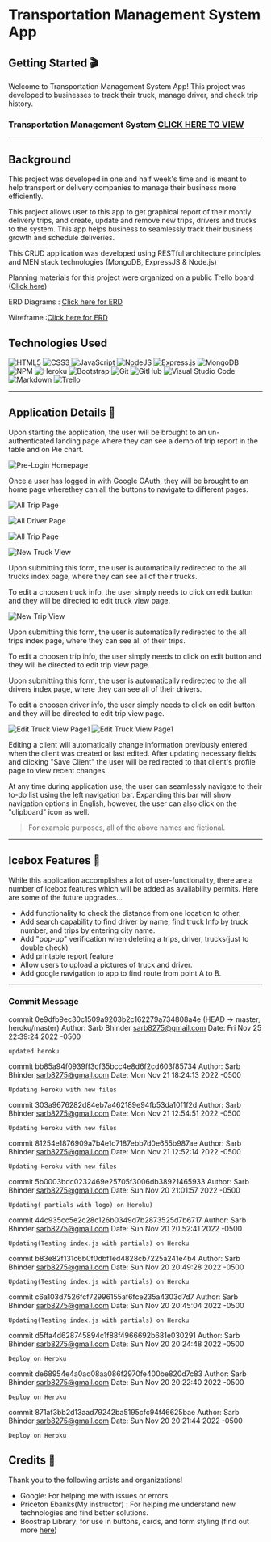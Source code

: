 # Transportation Management System App
## Getting Started 🎬
Welcome to Transportation Management System App! This project was developed to businesses to track their truck, manage driver, and check trip history. 

### Transportation Management System [CLICK HERE TO VIEW](https://sei-students-54.herokuapp.com/)

---

## Background 
This project was developed in one and half week's time and is meant to help transport or delivery companies to manage their business more efficiently. 

This project allows user to this app to get graphical report of their montly delivery trips, and create, update and remove new trips, drivers and trucks to the system. This app helps business to seamlessly track their business growth and schedule deliveries.

This CRUD application was developed using RESTful architecture principles and MEN stack technologies (MongoDB, ExpressJS & Node.js)

Planning materials for this project were organized on a public Trello board ([Click here](https://trello.com/b/EnhfWNSf/transport-system))

ERD Diagrams : [Click here for ERD ](https://app.diagrams.net/?libs=general;er#G1F36ErDVqDCp4VVPnrA6Da1AQGYhLnSKY)

Wireframe :[Click here for ERD ](https://app.diagrams.net/#G1MQo-i43zFyFbrnEF8VVekzS7gLL8vblK)

## Technologies Used 
![HTML5](https://img.shields.io/badge/html5-%23E34F26.svg?style=for-the-badge&logo=html5&logoColor=white)
![CSS3](https://img.shields.io/badge/css3-%231572B6.svg?style=for-the-badge&logo=css3&logoColor=white)
![JavaScript](https://img.shields.io/badge/javascript-%23323330.svg?style=for-the-badge&logo=javascript&logoColor=%23F7DF1E)
![NodeJS](https://img.shields.io/badge/node.js-6DA55F?style=for-the-badge&logo=node.js&logoColor=white)
![Express.js](https://img.shields.io/badge/express.js-%23404d59.svg?style=for-the-badge&logo=express&logoColor=%2361DAFB)
![MongoDB](https://img.shields.io/badge/MongoDB-%234ea94b.svg?style=for-the-badge&logo=mongodb&logoColor=white)
![NPM](https://img.shields.io/badge/NPM-%23000000.svg?style=for-the-badge&logo=npm&logoColor=white)
![Heroku](https://img.shields.io/badge/heroku-%23430098.svg?style=for-the-badge&logo=heroku&logoColor=white)
![Bootstrap](https://img.shields.io/badge/bootstrap-%23563D7C.svg?style=for-the-badge&logo=bootstrap&logoColor=white)
![Git](https://img.shields.io/badge/git-%23F05033.svg?style=for-the-badge&logo=git&logoColor=white)
![GitHub](https://img.shields.io/badge/github-%23121011.svg?style=for-the-badge&logo=github&logoColor=white)
![Visual Studio Code](https://img.shields.io/badge/Visual%20Studio%20Code-0078d7.svg?style=for-the-badge&logo=visual-studio-code&logoColor=white)
![Markdown](https://img.shields.io/badge/markdown-%23000000.svg?style=for-the-badge&logo=markdown&logoColor=white)
![Trello](https://img.shields.io/badge/Trello-%23026AA7.svg?style=for-the-badge&logo=Trello&logoColor=white)


---
## Application Details 📝
Upon starting the application, the user will be brought to an un-authenticated landing page where they can see a demo of trip report in the table and on Pie chart. 


![Pre-Login Homepage](https://i.imgur.com/10Dc9yi.png)

Once a user has logged in with Google OAuth, they will be brought to an home page wherethey can all the buttons to navigate to different pages. 


![All Trip Page](https://i.imgur.com/g6XT7fa.png)


![All Driver Page](https://i.imgur.com/ic4OMGd.png)

![All Trip Page](https://i.imgur.com/g6XT7fa.png)

![New Truck View](https://i.imgur.com/PhCALeW.png)

Upon submitting this form, the user is automatically redirected to the all trucks index page, where they can see all of their trucks. 

To edit a choosen truck info, the user simply needs to click on edit button and they will be directed to edit truck view page. 

![New Trip View](https://i.imgur.com/WbWvSle.png)

Upon submitting this form, the user is automatically redirected to the all trips index page, where they can see all of their trips. 

To edit a choosen trip info, the user simply needs to click on edit button and they will be directed to edit trip view page.



Upon submitting this form, the user is automatically redirected to the all drivers index page, where they can see all of their drivers. 

To edit a choosen driver info, the user simply needs to click on edit button and they will be directed to edit trip view page. 

 

![Edit Truck View Page1](https://i.imgur.com/GCF9f9p.png)
![Edit Truck View Page1](https://i.imgur.com/Au87yqk.png)

Editing a client will automatically change information previously entered when the client was created or last edited. After updating necessary fields and clicking "Save Client" the user will be redirected to that client's profile page to view recent changes. 

At any time during application use, the user can seamlessly navigate to their to-do list using the left navigation bar. Expanding this bar will show navigation options in English, however, the user can also click on the "clipboard" icon as well.




>For example purposes, all of the above names are fictional. 

---

## Icebox Features 🧊
While this application accomplishes a lot of user-functionality, there are a number of icebox features which will be added as availability permits. Here are some of the future upgrades... 

- Add functionality to check the distance from one location to other. 
- Add search capability to find driver by name, find truck Info by truck number, and trips by entering city name.
- Add "pop-up" verification when deleting a trips, driver, trucks(just to double check)
- Add printable report feature
- Allow users to upload a pictures of truck and driver.
- Add google navigation to app to find route from point A to B. 


---
### Commit Message

commit 0e9dfb9ec30c1509a9203b2c162279a734808a4e (HEAD -> master, heroku/master)
Author: Sarb Bhinder <sarb8275@gmail.com>
Date:   Fri Nov 25 22:39:24 2022 -0500

    updated heroku

commit bb85a94f0939ff3cf35bcc4e8d6f2cd603f85734
Author: Sarb Bhinder <sarb8275@gmail.com>
Date:   Mon Nov 21 18:24:13 2022 -0500

    Updating Heroku with new files

commit 303a9676282d84eb7a462189e94fb53da10f1f2d
Author: Sarb Bhinder <sarb8275@gmail.com>
Date:   Mon Nov 21 12:54:51 2022 -0500

    Updating Heroku with new files

commit 81254e1876909a7b4e1c7187ebb7d0e655b987ae
Author: Sarb Bhinder <sarb8275@gmail.com>
Date:   Mon Nov 21 12:52:14 2022 -0500

    Updating Heroku with new files

commit 5b0003bdc0232469e25705f3006db38921465933
Author: Sarb Bhinder <sarb8275@gmail.com>
Date:   Sun Nov 20 21:01:57 2022 -0500

    Updating( partials with logo) on Heroku)

commit 44c935cc5e2c28c126b0349d7b2873525d7b6717
Author: Sarb Bhinder <sarb8275@gmail.com>
Date:   Sun Nov 20 20:52:41 2022 -0500

    Updating(Testing index.js with partials) on Heroku

commit b83e82f131c6b0f0dbf1ed4828cb7225a241e4b4
Author: Sarb Bhinder <sarb8275@gmail.com>
Date:   Sun Nov 20 20:49:28 2022 -0500

    Updating(Testing index.js with partials) on Heroku

commit c6a103d7526fcf72996155af6fce235a4303d7d7
Author: Sarb Bhinder <sarb8275@gmail.com>
Date:   Sun Nov 20 20:45:04 2022 -0500

    Updating(Testing index.js with partials) on Heroku

commit d5ffa4d628745894c1f88f4966692b681e030291
Author: Sarb Bhinder <sarb8275@gmail.com>
Date:   Sun Nov 20 20:24:48 2022 -0500

    Deploy on Heroku

commit de68954e4a0ad08aa086f2970fe400be820d7c83
Author: Sarb Bhinder <sarb8275@gmail.com>
Date:   Sun Nov 20 20:22:40 2022 -0500

    Deploy on Heroku

commit 871af3bb2d13aad79242ba5195cfc94f46625bae
Author: Sarb Bhinder <sarb8275@gmail.com>
Date:   Sun Nov 20 20:21:44 2022 -0500

    Deploy on Heroku

## Credits 🙏
Thank you to the following artists and organizations! 

- Google: For helping me with issues or errors.
- Priceton Ebanks(My instructor) : For helping me understand new technologies and find better solutions. 
- Boostrap Library: for use in buttons, cards, and form styling (find out more [here](https://getbootstrap.com/))
